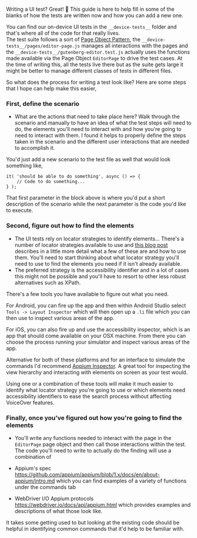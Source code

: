 Writing a UI test? Great! 😬 This guide is here to help fill in some of the blanks of how the tests are written now and how you can add a new one.

You can find our on-device UI tests in the `__device-tests__` folder and that's where all of the code for that really lives.  
The test suite follows a sort of [Page Object Pattern](https://webdriver.io/docs/pageobjects.html), the `__device-tests__/pages/editor-page.js` manages all interactions with the pages and the `__device-tests__/gutenberg-editor.test.js` actually uses the functions made available via the Page Object `EditorPage` to drive the test cases. At the time of writing this, all the tests live there but as the suite gets large it might be better to manage different classes of tests in different files.

So what does the process for writing a test look like? Here are some steps that I hope can help make this easier,

### First, define the scenario

-   What are the actions that need to take place here? Walk through the scenario and manually to have an idea of what the test steps will need to do, the elements you'll need to interact with and how you're going to need to interact with them. I found it helps to properly define the steps taken in the scenario and the different user interactions that are needed to accomplish it.

You'd just add a new scenario to the test file as well that would look something like,

```javscript
it( 'should be able to do something', async () => {
	// Code to do something...
} );
```

That first parameter in the block above is where you'd put a short description of the scenario while the next parameter is the code you'd like to execute.

### Second, figure out how to find the elements

-   The UI tests rely on locator strategies to identify elements... There's a number of locator strategies available to use and [this blog post](https://saucelabs.com/resources/blog/advanced-locator-strategies) describes in a little more detail what a few of these are and how to use them. You'll need to start thinking about what locator strategy you'll need to use to find the elements you need if it isn't already available.
-   The preferred strategy is the accessibility identifier and in a lot of cases this might not be possible and you'll have to resort to other less robust alternatives such as XPath.

There's a few tools you have available to figure out what you need.

For Android, you can fire up the app and then within Android Studio select `Tools -> Layout Inspector` which will then open up a `.li` file which you can then use to inspect various areas of the app.

For iOS, you can also fire up and use the accessibility inspector, which is an app that should come available on your OSX machine. From there you can choose the process running your simulator and inspect various areas of the app.

Alternative for both of these platforms and for an interface to simulate the commands I'd recommend [Appium Inspector](https://github.com/appium/appium-inspector/releases). A great tool for inspecting the view hierarchy and interacting with elements on screen as your test would.

Using one or a combination of these tools will make it much easier to identify what locator strategy you're going to use or which elements need accessibility identifiers to ease the search process without affecting VoiceOver features.

### Finally, once you've figured out how you're going to find the elements

-   You'll write any functions needed to interact with the page in the `EditorPage` page object and then call those interactions within the test. The code you'll need to write to actually do the finding will use a combination of

-   Appium's spec https://github.com/appium/appium/blob/1.x/docs/en/about-appium/intro.md which you can find examples of a variety of functions under the commands tab
-   WebDriver I/O Appium protocols https://webdriver.io/docs/api/appium.html which provides examples and descriptions of what those look like.

It takes some getting used to but looking at the existing code should be helpful in identifying common commands that it'd help to be familiar with.
